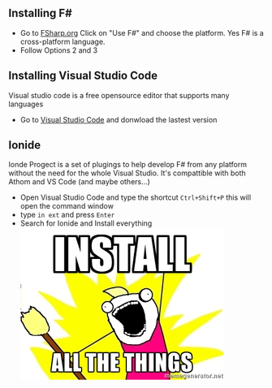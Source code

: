 ## Installing F#
* Go to [FSharp.org](http://fsharp.org/) Click on "Use F#" and choose the platform.
Yes F# is a cross-platform language.
* Follow Options 2 and 3

## Installing Visual Studio Code
Visual studio code is a free opensource editor that supports many languages
* Go to [Visual Studio Code](https://code.visualstudio.com/) and donwload the lastest version

## Ionide
Ionde Progect is a set of plugings to help develop F# from any platform without the need for the whole Visual Studio. It's compattible with both Athom and VS Code (and maybe others...)
* Open Visual Studio Code and type the shortcut `Ctrl+Shift+P` this will open the command window
* type `in ext` and press `Enter`
* Search for Ionide and Install everything
![Install All](./installAllTheThings.jpg)